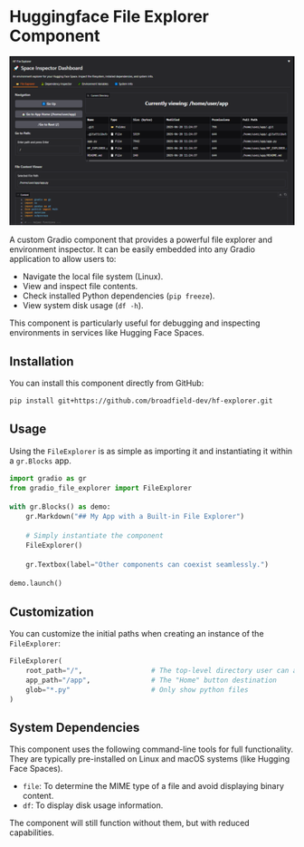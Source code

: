 # Huggingface File Explorer Component
![image](splash.png)


A custom Gradio component that provides a powerful file explorer and environment inspector. It can be easily embedded into any Gradio application to allow users to:

- Navigate the local file system (Linux).
- View and inspect file contents.
- Check installed Python dependencies (`pip freeze`).
- View system disk usage (`df -h`).

This component is particularly useful for debugging and inspecting environments in services like Hugging Face Spaces.

 <!-- It's a good idea to add a screenshot -->

## Installation

You can install this component directly from GitHub:

```bash
pip install git+https://github.com/broadfield-dev/hf-explorer.git
```

## Usage

Using the `FileExplorer` is as simple as importing it and instantiating it within a `gr.Blocks` app.

```python
import gradio as gr
from gradio_file_explorer import FileExplorer

with gr.Blocks() as demo:
    gr.Markdown("## My App with a Built-in File Explorer")

    # Simply instantiate the component
    FileExplorer()

    gr.Textbox(label="Other components can coexist seamlessly.")

demo.launch()
```

## Customization

You can customize the initial paths when creating an instance of the `FileExplorer`:

```python
FileExplorer(
    root_path="/",                 # The top-level directory user can access
    app_path="/app",               # The "Home" button destination
    glob="*.py"                    # Only show python files
)
```

## System Dependencies

This component uses the following command-line tools for full functionality. They are typically pre-installed on Linux and macOS systems (like Hugging Face Spaces).

- `file`: To determine the MIME type of a file and avoid displaying binary content.
- `df`: To display disk usage information.

The component will still function without them, but with reduced capabilities.
